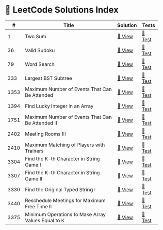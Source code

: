 # 🧩 LeetCode Solutions Index

| #   | Title                          | Solution | Tests                             |
|-----|--------------------------------|----------|------------------------------------|
| 1 | Two Sum | [📄 View](problem_0001_two_sum.py) | [🧪 Test](../tests/test_problem_0001_two_sum.py) |
| 36 | Valid Sudoku | [📄 View](problem_0036_valid_sudoku.py) | [🧪 Test](../tests/test_problem_0036_valid%20sudoku.py) |
| 79 | Word Search | [📄 View](problem_0079_word_search.py) | [🧪 Test](../tests/test_problem_0079_word_search.py) |
| 333 | Largest BST Subtree | [📄 View](problem_0333_largest_bst_subtree.py) | [🧪 Test](../tests/test_problem_0333_largest_bst_subtree.py) |
| 1353 | Maximum Number of Events That Can Be Attended | [📄 View](problem_1353_maximum_number_of_events_that_can_be_attended.py) | [🧪 Test](../tests/test_problem_1353_maximum_number_of_events_that_can_be_attended.py) |
| 1394 | Find Lucky Integer in an Array | [📄 View](problem_1394_find_lucky_integer_in_an_array.py) | [🧪 Test](../tests/test_problem_1394_find_lucky_integer_in_an_array.py) |
| 1751 | Maximum Number of Events That Can Be Attended II | [📄 View](problem_1751_maximum_number_of_events_that_can_be_attended_ii.py) | [🧪 Test](../tests/test_problem_1751_maximum_number_of_events_that_can_be_attended_ii.py) |
| 2402 | Meeting Rooms III | [📄 View](problem_2402_meeting_rooms_iii.py) | [🧪 Test](../tests/test_problem_2402_meeting_rooms_iii.py) |
| 2410 | Maximum Matching of Players with Trainers | [📄 View](problem_2410_maximum_matching_of_players_with_trainers.py) | [🧪 Test](../tests/test_problem_2410_maximum_matching_of_players_with_trainers.py) |
| 3304 | Find the K-th Character in String Game I | [📄 View](problem_3304_find_the_kth_character_in_string_game_i.py) | [🧪 Test](../tests/test_problem_3304_find_the_kth_character_in_string_game_i.py) |
| 3307 | Find the K-th Character in String Game II | [📄 View](problem_3307_find_the_kth_character_in_string_game_ii.py) | [🧪 Test](../tests/test_problem_3307_find_the_kth_character_in_string_game_ii.py) |
| 3330 | Find the Original Typed String I | [📄 View](problem_3330_find_the_original_typed_string_i.py) | [🧪 Test](../tests/test_problem_3330_find_the_original_typed_string_i.py) |
| 3440 | Reschedule Meetings for Maximum Free Time II | [📄 View](problem_3340_reschedule_meetings_for_maximum_free_time_ii.py) | [🧪 Test](../tests/test_problem_3340_reschedule_meetings_for_maximum_free_time_ii.py) |
| 3375 | Minimum Operations to Make Array Values Equal to K | [📄 View](problem_3375_minimum_operations_to_mark_array_values_equal_to_k.py) | [🧪 Test](../tests/test_problem_3375_minimum_operations_to_make_array_values_equal_to_k.py) |